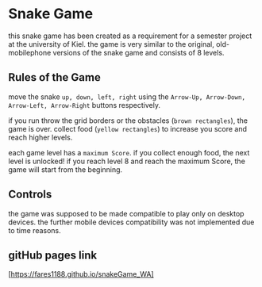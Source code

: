 # Snake Game

this snake game has been created as a requirement for a semester project at the university of Kiel.
the game is very similar to the original, old-mobilephone versions of the snake game and consists of 8 levels.


## Rules of the Game

move the snake `up, down, left, right` using the `Arrow-Up, Arrow-Down, Arrow-Left, Arrow-Right` buttons respectively. 

if you run throw the grid borders or the obstacles (`brown rectangles`), the game is over.
collect food (`yellow rectangles`) to increase you score and reach higher levels.

each game level has a `maximum Score`. if you collect enough food, the next level is unlocked!
if you reach level 8 and reach the maximum Score, the game will start from the beginning.

## Controls

the game was supposed to be made compatible to play only on desktop devices. the further mobile devices compatibility was not implemented due to time reasons.


## gitHub pages link
[https://fares1188.github.io/snakeGame_WA]
